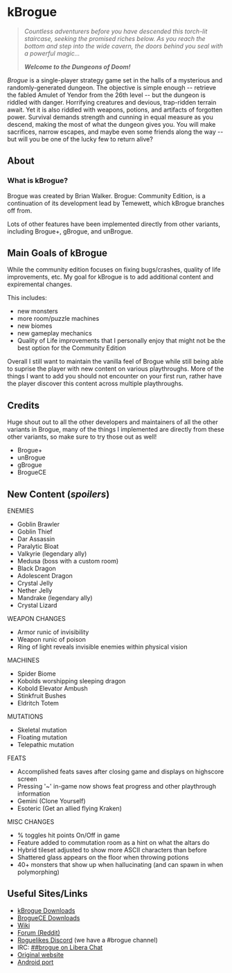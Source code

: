 kBrogue
=========

> *Countless adventurers before you have descended this torch-lit staircase,
> seeking the promised riches below. As you reach the bottom and step into
> the wide cavern, the doors behind you seal with a powerful magic...*
>
> ***Welcome to the Dungeons of Doom!***

*Brogue* is a single-player strategy game set in the halls of a mysterious
and randomly-generated dungeon. The objective is simple enough -- retrieve the
fabled Amulet of Yendor from the 26th level -- but the dungeon is riddled with
danger. Horrifying creatures and devious, trap-ridden terrain await. Yet it is
also riddled with weapons, potions, and artifacts of forgotten power. Survival
demands strength and cunning in equal measure as you descend, making the most
of what the dungeon gives you. You will make sacrifices, narrow escapes,
and maybe even some friends along the way -- but will you be one of the
lucky few to return alive?

About
-----

### What is kBrogue?

Brogue was created by Brian Walker. Brogue: Community Edition,
is a continuation of its development lead by Temewett, which 
kBrogue branches off from.

Lots of other features have been implemented directly from other variants, 
including Brogue+, gBrogue, and unBrogue.


Main Goals of kBrogue
-----
While the community edition focuses on fixing bugs/crashes,
quality of life improvements, etc. My goal for kBrogue is 
to add additional content and expiremental changes.

This includes:
- new monsters
- more room/puzzle machines
- new biomes
- new gameplay mechanics
- Quality of Life improvements that I personally enjoy that
     might not be the best option for the Community Edition


Overall I still want to maintain the vanilla feel of Brogue
while still being able to suprise the player with new content
on various playthroughs. More of the things I want to add you
should not encounter on your first run, rather have the player
discover this content across multiple playthroughs.

Credits
-----
Huge shout out to all the other developers and maintainers of
all the other variants in Brogue, many of the things I implemented
are directly from these other variants, so make sure to try those
out as well!

- Brogue+
- unBrogue
- gBrogue
- BrogueCE


New Content (*spoilers*)
-----
ENEMIES
- Goblin Brawler
- Goblin Thief
- Dar Assassin
- Paralytic Bloat
- Valkyrie (legendary ally)
- Medusa (boss with a custom room)
- Black Dragon
- Adolescent Dragon
- Crystal Jelly
- Nether Jelly
- Mandrake (legendary ally)
- Crystal Lizard

WEAPON CHANGES
- Armor runic of invisibility
- Weapon runic of poison
- Ring of light reveals invisible enemies within physical vision

MACHINES
- Spider Biome
- Kobolds worshipping sleeping dragon
- Kobold Elevator Ambush
- Stinkfruit Bushes
- Eldritch Totem

MUTATIONS
- Skeletal mutation
- Floating mutation
- Telepathic mutation

FEATS
- Accomplished feats saves after closing game and displays on highscore screen
- Pressing '~' in-game now shows feat progress and other playthrough information
- Gemini (Clone Yourself)
- Esoteric (Get an allied flying Kraken)

MISC CHANGES
- % toggles hit points On/Off in game
- Feature added to commutation room as a hint on what the altars do
- Hybrid tileset adjusted to show more ASCII characters than before
- Shattered glass appears on the floor when throwing potions
- 40+ monsters that show up when hallucinating (and can spawn in when polymorphing)


Useful Sites/Links
-------

- [kBrogue Downloads](https://github.com/Kazko25/kBrogue/releases)
- [BrogueCE Downloads](https://github.com/tmewett/BrogueCE/releases)
- [Wiki](https://brogue.fandom.com/wiki/Brogue_Wiki)
- [Forum (Reddit)](https://www.reddit.com/r/brogueforum/)
- [Roguelikes Discord](https://discord.gg/9pmFGKx) (we have a #brogue channel)
- IRC: [##brogue on Libera Chat](https://kiwiirc.com/nextclient/irc.libera.chat/##brogue)
- [Original website](https://sites.google.com/site/broguegame/)
- [Android port](https://github.com/bilgincoskun/brogue-android-port/releases)


